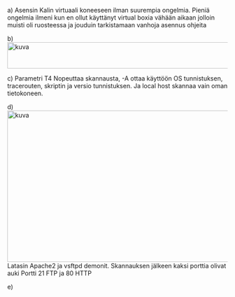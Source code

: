 a)
Asensin Kalin virtuaali koneeseen ilman suurempia ongelmia. Pieniä ongelmia ilmeni kun en ollut käyttänyt virtual boxia vähään aikaan jolloin muisti oli ruosteessa ja jouduin tarkistamaan vanhoja asennus ohjeita

b)
<img width="629" height="60" alt="kuva" src="https://github.com/user-attachments/assets/270f78d1-8445-4bd1-bad1-362a5e99c53c" />

c)
Parametri T4 Nopeuttaa skannausta, -A ottaa käyttöön OS tunnistuksen, tracerouten, skriptin ja versio tunnistuksen. Ja local host skannaa vain oman tietokoneen.

d)
<img width="930" height="346" alt="kuva" src="https://github.com/user-attachments/assets/6b35ec10-4355-41ed-9abb-5209d84067c9" />
Latasin Apache2 ja vsftpd demonit. Skannauksen jälkeen kaksi porttia olivat auki Portti 21 FTP ja 80 HTTP

e)
